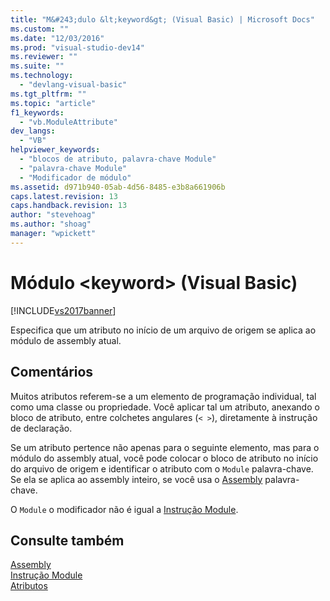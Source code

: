 ```yaml
---
title: "M&#243;dulo &lt;keyword&gt; (Visual Basic) | Microsoft Docs"
ms.custom: ""
ms.date: "12/03/2016"
ms.prod: "visual-studio-dev14"
ms.reviewer: ""
ms.suite: ""
ms.technology: 
  - "devlang-visual-basic"
ms.tgt_pltfrm: ""
ms.topic: "article"
f1_keywords: 
  - "vb.ModuleAttribute"
dev_langs: 
  - "VB"
helpviewer_keywords: 
  - "blocos de atributo, palavra-chave Module"
  - "palavra-chave Module"
  - "Modificador de módulo"
ms.assetid: d971b940-05ab-4d56-8485-e3b8a661906b
caps.latest.revision: 13
caps.handback.revision: 13
author: "stevehoag"
ms.author: "shoag"
manager: "wpickett"
---
```

# M&#243;dulo &lt;keyword&gt; (Visual Basic)
[!INCLUDE[vs2017banner](../../../csharp/includes/vs2017banner.md)]

Especifica que um atributo no início de um arquivo de origem se aplica ao módulo de assembly atual.  
  
## Comentários  
 Muitos atributos referem\-se a um elemento de programação individual, tal como uma classe ou propriedade.  Você aplicar tal um atributo, anexando o bloco de atributo, entre colchetes angulares \(`< >`\), diretamente à instrução de declaração.  
  
 Se um atributo pertence não apenas para o seguinte elemento, mas para o módulo do assembly atual, você pode colocar o bloco de atributo no início do arquivo de origem e identificar o atributo com o `Module` palavra\-chave.  Se ela se aplica ao assembly inteiro, se você usa o [Assembly](../../../visual-basic/language-reference/modifiers/assembly.md) palavra\-chave.  
  
 O `Module` o modificador não é igual a [Instrução Module](../../../visual-basic/language-reference/statements/module-statement.md).  
  
## Consulte também  
 [Assembly](../../../visual-basic/language-reference/modifiers/assembly.md)   
 [Instrução Module](../../../visual-basic/language-reference/statements/module-statement.md)   
 [Atributos](../Topic/Attributes%20\(C%23%20and%20Visual%20Basic\).md)